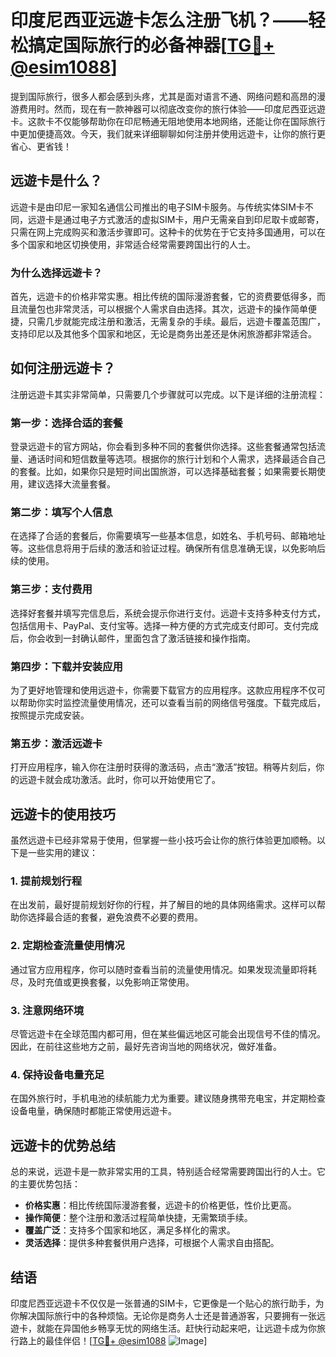 # 印度尼西亚远遊卡怎么注册飞机？——轻松搞定国际旅行的必备神器[[TG💪+ @esim1088](https://t.me/s/esim1088)]

提到国际旅行，很多人都会感到头疼，尤其是面对语言不通、网络问题和高昂的漫游费用时。然而，现在有一款神器可以彻底改变你的旅行体验——印度尼西亚远遊卡。这款卡不仅能够帮助你在印尼畅通无阻地使用本地网络，还能让你在国际旅行中更加便捷高效。今天，我们就来详细聊聊如何注册并使用远遊卡，让你的旅行更省心、更省钱！

## 远遊卡是什么？

远遊卡是由印尼一家知名通信公司推出的电子SIM卡服务。与传统实体SIM卡不同，远遊卡是通过电子方式激活的虚拟SIM卡，用户无需亲自到印尼取卡或邮寄，只需在网上完成购买和激活步骤即可。这种卡的优势在于它支持多国通用，可以在多个国家和地区切换使用，非常适合经常需要跨国出行的人士。

### 为什么选择远遊卡？

首先，远遊卡的价格非常实惠。相比传统的国际漫游套餐，它的资费要低得多，而且流量包也非常灵活，可以根据个人需求自由选择。其次，远遊卡的操作简单便捷，只需几步就能完成注册和激活，无需复杂的手续。最后，远遊卡覆盖范围广，支持印尼以及其他多个国家和地区，无论是商务出差还是休闲旅游都非常适合。

## 如何注册远遊卡？

注册远遊卡其实非常简单，只需要几个步骤就可以完成。以下是详细的注册流程：

### 第一步：选择合适的套餐

登录远遊卡的官方网站，你会看到多种不同的套餐供你选择。这些套餐通常包括流量、通话时间和短信数量等选项。根据你的旅行计划和个人需求，选择最适合自己的套餐。比如，如果你只是短时间出国旅游，可以选择基础套餐；如果需要长期使用，建议选择大流量套餐。

### 第二步：填写个人信息

在选择了合适的套餐后，你需要填写一些基本信息，如姓名、手机号码、邮箱地址等。这些信息将用于后续的激活和验证过程。确保所有信息准确无误，以免影响后续的使用。

### 第三步：支付费用

选择好套餐并填写完信息后，系统会提示你进行支付。远遊卡支持多种支付方式，包括信用卡、PayPal、支付宝等。选择一种方便的方式完成支付即可。支付完成后，你会收到一封确认邮件，里面包含了激活链接和操作指南。

### 第四步：下载并安装应用

为了更好地管理和使用远遊卡，你需要下载官方的应用程序。这款应用程序不仅可以帮助你实时监控流量使用情况，还可以查看当前的网络信号强度。下载完成后，按照提示完成安装。

### 第五步：激活远遊卡

打开应用程序，输入你在注册时获得的激活码，点击“激活”按钮。稍等片刻后，你的远遊卡就会成功激活。此时，你可以开始使用它了。

## 远遊卡的使用技巧

虽然远遊卡已经非常易于使用，但掌握一些小技巧会让你的旅行体验更加顺畅。以下是一些实用的建议：

### 1. 提前规划行程

在出发前，最好提前规划好你的行程，并了解目的地的具体网络需求。这样可以帮助你选择最合适的套餐，避免浪费不必要的费用。

### 2. 定期检查流量使用情况

通过官方应用程序，你可以随时查看当前的流量使用情况。如果发现流量即将耗尽，及时充值或更换套餐，以免影响正常使用。

### 3. 注意网络环境

尽管远遊卡在全球范围内都可用，但在某些偏远地区可能会出现信号不佳的情况。因此，在前往这些地方之前，最好先咨询当地的网络状况，做好准备。

### 4. 保持设备电量充足

在国外旅行时，手机电池的续航能力尤为重要。建议随身携带充电宝，并定期检查设备电量，确保随时都能正常使用远遊卡。

## 远遊卡的优势总结

总的来说，远遊卡是一款非常实用的工具，特别适合经常需要跨国出行的人士。它的主要优势包括：

- **价格实惠**：相比传统国际漫游套餐，远遊卡的价格更低，性价比更高。
- **操作简便**：整个注册和激活过程简单快捷，无需繁琐手续。
- **覆盖广泛**：支持多个国家和地区，满足多样化的需求。
- **灵活选择**：提供多种套餐供用户选择，可根据个人需求自由搭配。

## 结语

印度尼西亚远遊卡不仅仅是一张普通的SIM卡，它更像是一个贴心的旅行助手，为你解决国际旅行中的各种烦恼。无论你是商务人士还是普通游客，只要拥有一张远遊卡，就能在异国他乡畅享无忧的网络生活。赶快行动起来吧，让远遊卡成为你旅行路上的最佳伴侣！[[TG💪+ @esim1088](https://t.me/s/esim1088) ![Image](https://i.postimg.cc/4NQfJmqS/Snipaste-2025-05-13-00-14-12.png)]